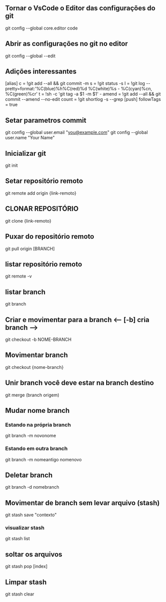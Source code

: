## Tornar o VsCode o Editor das configurações do git
git config --global core.editor code
## Abrir as configurações no git no editor
git config --global --edit

## Adições interessantes
[alias]
	c = !git add --all && git commit -m
	s = !git status -s
	l = !git log --pretty=format:'%C(blue)%h%C(red)%d %C(white)%s - %C(cyan)%cn, %C(green)%cr'
	t = !sh -c 'git tag -a $1 -m $1' -
	amend = !git add --all && git commit --amend --no-edit
	count = !git shortlog -s --grep
[push]
	followTags = true
## Setar parametros commit
git config --global user.email "you@example.com"
git config --global user.name "Your Name"


## Inicializar git
git init
## Setar repositório remoto
git remote add origin {link-remoto}
## CLONAR REPOSITÓRIO
git clone {link-remoto}
## Puxar do repositório remoto
git pull origin [BRANCH]
## listar repositório remoto
git remote -v
## listar branch
git branch
## Criar e movimentar para a branch <-- [-b] cria branch -->
git checkout -b NOME-BRANCH
## Movimentar branch
git checkout {nome-branch}
## Unir branch você deve estar na branch destino
git merge (branch origem)
## Mudar nome branch
### Estando na própria branch
git branch -m novonome
### Estando em outra branch
git branch -m nomeantigo nomenovo
## Deletar branch
git branch -d nomebranch
## Movimentar de branch sem levar arquivo (stash)
git stash save "contexto"
### visualizar stash
git stash list
## soltar os arquivos
git stash pop [index]
## Limpar stash
git stash clear
